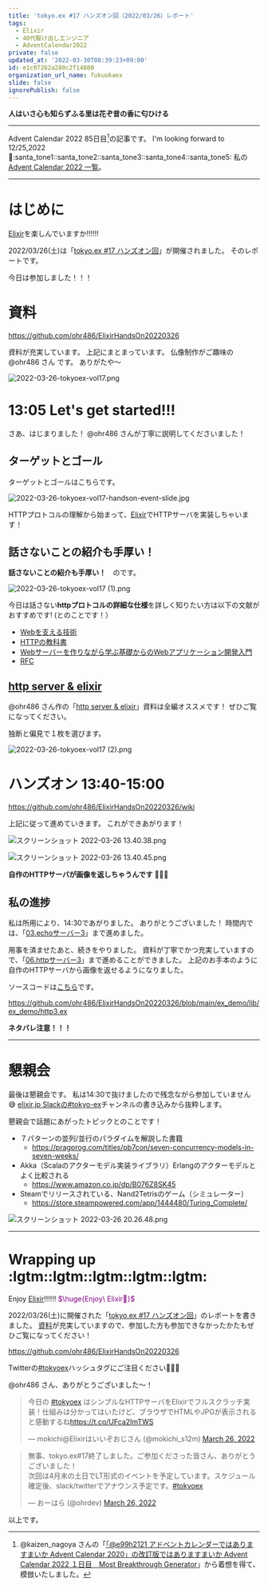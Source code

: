```yaml
---
title: 'tokyo.ex #17 ハンズオン回（2022/03/26）レポート'
tags:
  - Elixir
  - 40代駆け出しエンジニア
  - AdventCalendar2022
private: false
updated_at: '2022-03-30T08:39:23+09:00'
id: e1c07262a280c2f14800
organization_url_name: fukuokaex
slide: false
ignorePublish: false
---
```

**人はいさ心も知らずふる里は花ぞ昔の香に匂ひける**


---

Advent Calendar 2022 85日目[^1]の記事です。
I'm looking forward to 12/25,2022 :santa::santa_tone1::santa_tone2::santa_tone3::santa_tone4::santa_tone5:
私の[Advent Calendar 2022 一覧](https://docs.google.com/spreadsheets/d/1HQvFjagQLRPjOYAjDVzWp9S4b8dKixxvvaz_TtbZWto/edit#gid=1723448955)。

[^1]: @kaizen_nagoya さんの「[「@e99h2121 アドベントカレンダーではありますまいか Advent Calendar 2020」の改訂版ではありますまいか Advent Calendar 2022 １日目　Most Breakthrough Generator](https://qiita.com/kaizen_nagoya/items/49ebebee3a0377f3b59b)」から着想を得て、模倣いたしました。 

---



# はじめに

[Elixir](https://elixir-lang.org/)を楽しんでいますか:bangbang::bangbang::bangbang:

2022/03/26(土)は「[tokyo.ex #17 ハンズオン回](https://beam-lang.connpass.com/event/241339/)」が開催されました。
そのレポートです。

今日は参加しました！！！

# 資料

https://github.com/ohr486/ElixirHandsOn20220326

資料が充実しています。
上記にまとまっています。
仏像制作がご趣味の @ohr486 さん です。
ありがたや〜

![2022-03-26-tokyoex-vol17.png](https://qiita-image-store.s3.ap-northeast-1.amazonaws.com/0/131808/96ab573c-b587-4055-99a3-fd95aa439c38.png)



# 13:05 Let's get started!!!

さあ、はじまりました！
@ohr486 さんが丁寧に説明してくださいました！

## ターゲットとゴール

ターゲットとゴールはこちらです。

![2022-03-26-tokyoex-vol17-handson-event-slide.jpg](https://qiita-image-store.s3.ap-northeast-1.amazonaws.com/0/131808/13627635-ba41-2824-26ac-f7584f3e8acd.jpeg)

HTTPプロトコルの理解から始まって、[Elixir](https://elixir-lang.org/)でHTTPサーバを実装しちゃいます！

## 話さないことの紹介も手厚い！

**話さないことの紹介も手厚い！**　のです。

![2022-03-26-tokyoex-vol17 (1).png](https://qiita-image-store.s3.ap-northeast-1.amazonaws.com/0/131808/8ef79dfb-ba89-62f4-6593-032441ca30c2.png)

今日は話さない**httpプロトコルの詳細な仕様**を詳しく知りたい方は以下の文献がおすすめです!
 (とのことです！）

- [Webを支える技術](https://www.amazon.co.jp/dp/B07JK7FZH2)
- [HTTPの教科書](https://www.amazon.co.jp/dp/B00EESW7K0)
- [Webサーバーを作りながら学ぶ基礎からのWebアプリケーション開発入門](https://www.amazon.co.jp/dp/B01GNXNIWE/)
- [RFC](https://developer.mozilla.org/ja/docs/Web/HTTP/Resources_and_specifications)


## [http server & elixir](https://docs.google.com/presentation/d/1wp5ootBYLAGowRKJrGwWJBxyY8JAPA_sGQjax6A1qmw/edit#slide=id.p)

@ohr486 さん作の「[http server & elixir](https://docs.google.com/presentation/d/1wp5ootBYLAGowRKJrGwWJBxyY8JAPA_sGQjax6A1qmw/edit#slide=id.p)」資料は全編オススメです！
ぜひご覧になってください。

独断と偏見で１枚を選びます。

![2022-03-26-tokyoex-vol17 (2).png](https://qiita-image-store.s3.ap-northeast-1.amazonaws.com/0/131808/34b91dca-aff2-c5c2-c005-df9507b91449.png)

# ハンズオン 13:40-15:00

https://github.com/ohr486/ElixirHandsOn20220326/wiki

上記に従って進めていきます。
これができあがります！

![スクリーンショット 2022-03-26 13.40.38.png](https://qiita-image-store.s3.ap-northeast-1.amazonaws.com/0/131808/13ef69d3-a732-566f-da50-d8dc5ea6b173.png)

![スクリーンショット 2022-03-26 13.40.45.png](https://qiita-image-store.s3.ap-northeast-1.amazonaws.com/0/131808/b9c11f48-9b73-1248-cbf3-5f433b511514.png)

**自作のHTTPサーバが画像を返しちゃうんです** :tada::tada::tada: 

## 私の進捗

私は所用により、14:30であがりました。
ありがとうございました！
時間内では、「[03.echoサーバー3](https://github.com/ohr486/ElixirHandsOn20220326/wiki/03.echo%E3%82%B5%E3%83%BC%E3%83%90%E3%83%BC3)」まで進めました。

用事を済ませたあと、続きをやりました。
資料が丁寧でかつ充実していますので、「[06.httpサーバー3](https://github.com/ohr486/ElixirHandsOn20220326/wiki/06.http%E3%82%B5%E3%83%BC%E3%83%90%E3%83%BC3)」まで進めることができました。
上記のお手本のように自作のHTTPサーバから画像を返せるようになりました。

ソースコードは[こちら](https://github.com/ohr486/ElixirHandsOn20220326/blob/main/ex_demo/lib/ex_demo/http3.ex)です。

https://github.com/ohr486/ElixirHandsOn20220326/blob/main/ex_demo/lib/ex_demo/http3.ex

**ネタバレ注意！！！**

---

# 懇親会

最後は懇親会です。
私は14:30で抜けましたので残念ながら参加していません :sweat_smile: 
[elixir.jp Slackの#tokyo-ex](https://join.slack.com/t/elixirjp/shared_invite/zt-ae8m5bad-WW69GH1w4iuafm1tKNgd~w)チャンネルの書き込みから抜粋します。

懇親会で話題にあがったトピックとのことです！

- ７パターンの並列/並行のパラダイムを解説した書籍
    - https://pragprog.com/titles/pb7con/seven-concurrency-models-in-seven-weeks/
- Akka（Scalaのアクターモデル実装ライブラリ）Erlangのアクターモデルとよく比較される
    - https://www.amazon.co.jp/dp/B076Z8SK45
- Steamでリリースされている、Nand2Tetrisのゲーム（シミュレーター）
    - https://store.steampowered.com/app/1444480/Turing_Complete/

![スクリーンショット 2022-03-26 20.26.48.png](https://qiita-image-store.s3.ap-northeast-1.amazonaws.com/0/131808/c51567b3-f54d-a379-75a0-34d284e95f66.png)





---

# Wrapping up :lgtm::lgtm::lgtm::lgtm::lgtm:

Enjoy [Elixir](https://elixir-lang.org/):bangbang::bangbang::bangbang:
<font color="purple">$\huge{Enjoy\ Elixir🚀}$</font>

2022/03/26(土)に開催された「[tokyo.ex #17 ハンズオン回](https://beam-lang.connpass.com/event/241339/)」のレポートを書きました。
[資料](https://github.com/ohr486/ElixirHandsOn20220326)が充実していますので、参加した方も参加できなかったかたもぜひご覧になってください！

https://github.com/ohr486/ElixirHandsOn20220326

Twitterの[#tokyoex](https://twitter.com/hashtag/tokyoex)ハッシュタグにご注目ください:rocket::rocket::rocket:

@ohr486 さん、ありがとうございました〜！

<blockquote class="twitter-tweet"><p lang="ja" dir="ltr">今日の <a href="https://twitter.com/hashtag/tokyoex?src=hash&amp;ref_src=twsrc%5Etfw">#tokyoex</a> はシンプルなHTTPサーバをElixirでフルスクラッチ実装！仕組みは分かってはいたけど、ブラウザでHTMLやJPGが表示されると感動するね<a href="https://t.co/UFca2ImTWS">https://t.co/UFca2ImTWS</a></p>&mdash; mokichi@Elixirはいいぞおじさん (@mokichi_s12m) <a href="https://twitter.com/mokichi_s12m/status/1507603101611483142?ref_src=twsrc%5Etfw">March 26, 2022</a></blockquote> <script async src="https://platform.twitter.com/widgets.js" charset="utf-8"></script>

<blockquote class="twitter-tweet"><p lang="ja" dir="ltr">無事、tokyo.ex#17終了しました。ご参加くださった皆さん、ありがとうございました！<br>次回は4月末の土日でLT形式のイベントを予定しています。スケジュール確定後、slack/twitterでアナウンス予定です。<a href="https://twitter.com/hashtag/tokyoex?src=hash&amp;ref_src=twsrc%5Etfw">#tokyoex</a></p>&mdash; おーはら (@ohrdev) <a href="https://twitter.com/ohrdev/status/1507621667836948485?ref_src=twsrc%5Etfw">March 26, 2022</a></blockquote> <script async src="https://platform.twitter.com/widgets.js" charset="utf-8"></script>



以上です。

